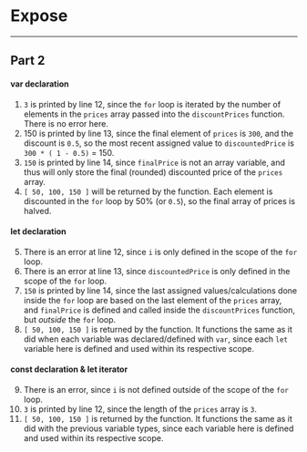 # Expose
*****
## Part 2
#### var declaration
1. `3` is printed by line 12, since the `for` loop is iterated by the number of elements in the `prices` array passed into the `discountPrices` function. There is no error here. 
2. 150 is printed by line 13, since the final element of `prices` is `300`, and the discount is `0.5`, so the most recent assigned value to `discountedPrice` is 
`300 * ( 1 - 0.5)` = 150.
3. `150` is printed by line 14, since  `finalPrice` is not an array variable, and thus will only store the final (rounded) discounted price of the `prices` array.
4. `[ 50, 100, 150 ]` will be returned by the function. Each element is discounted in the `for` loop by 50% (or `0.5`), so the final array of prices is halved. 

#### let declaration
5. There is an error at line 12, since `i` is only defined in the scope of the `for` loop.
6. There is an error at line 13, since `discountedPrice` is only defined in the scope of the `for` loop.
7. `150` is printed by line 14, since the last assigned values/calculations done inside the `for` loop are based on the last element of the `prices` array, and `finalPrice` is defined and called inside the `discountPrices` function, but *outside* the `for` loop.
8. `[ 50, 100, 150 ]` is returned by the function. It functions the same as it did when each variable was declared/defined with `var`, since each `let` variable here is defined and used within its respective scope. 

#### const declaration & let iterator
9.  There is an error, since `i` is not defined outside of the scope of the `for` loop. 
10.  `3` is printed by line 12, since the length of the `prices` array is `3`.
11. `[ 50, 100, 150 ]` is returned by the function. It functions the same as it did with the previous variable types, since each variable here is defined and used within its respective scope. 